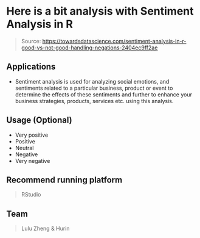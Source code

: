 # Here is a bit analysis with Sentiment Analysis in R 

> Source: https://towardsdatascience.com/sentiment-analysis-in-r-good-vs-not-good-handling-negations-2404ec9ff2ae

## Applications
- Sentiment analysis is used for analyzing social emotions, and sentiments related to a particular business, product or event to determine the effects of these sentiments and further to enhance your business strategies, products, services etc. using this analysis.

## Usage (Optional)
- Very positive
- Positive
- Neutral
- Negative
- Very negative

## Recommend running platform
> RStudio

## Team

> Lulu Zheng & Hurin 
